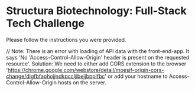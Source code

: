 # Structura Biotechnology: Full-Stack Tech Challenge

Please follow the instructions you were provided.

// Note: There is an error with loading of API data with the front-end-app. It says 'No 'Access-Control-Allow-Origin' header is present on the requested resource'. 
Solution: We need to either add CORS extension to the browser 'https://chrome.google.com/webstore/detail/moesif-origin-cors-change/digfbfaphojjndkpccljibejjbppifbc' or add your hostname to Access-Control-Allow-Origin hosts on the server.
